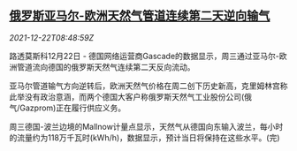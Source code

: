 <!--1640163663000-->
[俄罗斯亚马尔-欧洲天然气管道连续第二天逆向输气](https://cn.reuters.com/article/russia-natural-gas-eu-1222-idCNKBS2J10LY)
------

<div><i>2021-12-22T08:48:59Z</i></div><p>路透莫斯科12月22日 - 德国网络运营商Gascade的数据显示，周三通过亚马尔-欧洲管道流向德国的俄罗斯天然气连续第二天反向流动。</p><p>亚马尔管道输气方向逆转后，欧洲天然气价格在周二创下历史新高，克里姆林宫称此举没有政治意涵，而两个德国大客户称俄罗斯天然气工业股份公司(俄气/Gazprom)正在履行供应义务。</p><p>周三德国-波兰边境的Mallnow计量点显示，天然气从德国向东输入波兰，每小时的流量约为118万千瓦时(kWh/h)，数据显示，预计当日将保持在这些水平。(完)</p>

